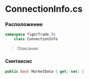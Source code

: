 
# ConnectionInfo.cs
### Расположение
```csharp
namespace TigerTrade.Tc  
    class ConnectionInfo
```

> Описание

### Синтаксис
```csharp
public bool MarketData { get; set; }
```
